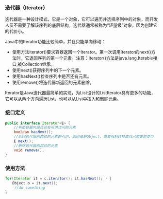 ### 迭代器（Iterator）

迭代器是一种设计模式，它是一个对象，它可以遍历并选择序列中的对象，而开发人员不需要了解该序列的底层结构。迭代器通常被称为“轻量级”对象，因为创建它的代价小。

Java中的Iterator功能比较简单，并且只能单向移动：

+ 使用方法iterator()要求容器返回一个Iterator。第一次调用Iterator的next()方法时，它返回序列的第一个元素。注意：iterator()方法是java.lang.Iterable接口,被Collection继承。
+ 使用next()获得序列中的下一个元素。
+ 使用hasNext()检查序列中是否还有元素。
+ 使用remove()将迭代器新返回的元素删除。

Iterator是Java迭代器最简单的实现，为List设计的ListIterator具有更多的功能，它可以从两个方向遍历List，也可以从List中插入和删除元素。

### 接口定义

```java
public interface Iterator<E> {
    //判断容器内是否还有可供访问的元素
    boolean hasNext();
    //返回迭代器刚越过的元素的引用，返回值是Object，需要强制转换成自己需要的类型
    E next();
    //删除迭代器刚越过的元素
    void remove();
}
```

### 使用方法

```java
for(Iterator it = c.iterator(); it.hasNext(); ) {  
　　Object o = it.next();  
　　 //do something  
}  
```

